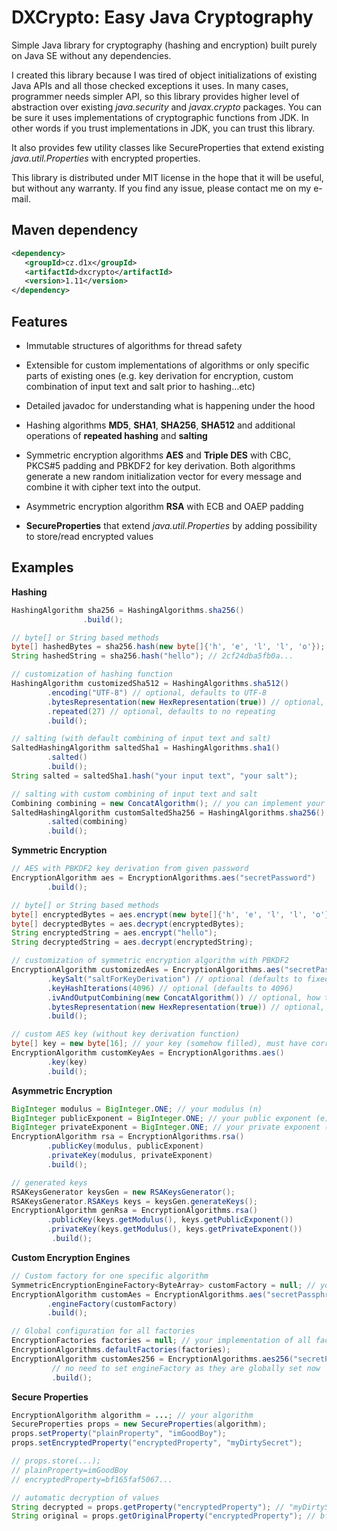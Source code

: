 DXCrypto: Easy Java Cryptography
================================
Simple Java library for cryptography (hashing and encryption) built purely on Java SE without any dependencies.

I created this library because I was tired of object initializations of existing Java APIs and all those checked
exceptions it uses. In many cases, programmer needs simpler API, so this library provides higher
level of abstraction over existing *java.security* and *javax.crypto* packages. You can be sure it uses implementations
of cryptographic functions from JDK. In other words if you trust implementations in JDK, you can trust this library.

It also provides few utility classes like SecureProperties that extend existing *java.util.Properties* with
encrypted properties.

This library is distributed under MIT license in the hope that it will be useful, but without any warranty.
If you find any issue, please contact me on my e-mail.

Maven dependency
----------------

```xml
<dependency>
   <groupId>cz.d1x</groupId>
   <artifactId>dxcrypto</artifactId>
   <version>1.11</version>
</dependency>
```

Features
--------

- Immutable structures of algorithms for thread safety

- Extensible for custom implementations of algorithms or only specific parts of existing ones (e.g. key derivation
for encryption, custom combination of input text and salt prior to hashing...etc)

- Detailed javadoc for understanding what is happening under the hood

- Hashing algorithms **MD5**, **SHA1**, **SHA256**, **SHA512** and additional operations of **repeated hashing** 
and **salting** 

- Symmetric encryption algorithms **AES** and **Triple DES** with CBC, PKCS#5 padding and PBKDF2 for key derivation.
Both algorithms generate a new random initialization vector for every message and combine it with cipher text
into the output.

- Asymmetric encryption algorithm **RSA** with ECB and OAEP padding

- **SecureProperties** that extend *java.util.Properties* by adding possibility to store/read encrypted values

Examples
--------
**Hashing**
```java
HashingAlgorithm sha256 = HashingAlgorithms.sha256()
                .build();

// byte[] or String based methods
byte[] hashedBytes = sha256.hash(new byte[]{'h', 'e', 'l', 'l', 'o'});
String hashedString = sha256.hash("hello"); // 2cf24dba5fb0a...

// customization of hashing function
HashingAlgorithm customizedSha512 = HashingAlgorithms.sha512()
        .encoding("UTF-8") // optional, defaults to UTF-8
        .bytesRepresentation(new HexRepresentation(true)) // optional, defaults to lower-cased HEX
        .repeated(27) // optional, defaults to no repeating
        .build();

// salting (with default combining of input text and salt)
SaltedHashingAlgorithm saltedSha1 = HashingAlgorithms.sha1()
        .salted()
        .build();
String salted = saltedSha1.hash("your input text", "your salt");

// salting with custom combining of input text and salt
Combining combining = new ConcatAlgorithm(); // you can implement your custom combining
SaltedHashingAlgorithm customSaltedSha256 = HashingAlgorithms.sha256()
        .salted(combining)
        .build();
```

**Symmetric Encryption**
```java
// AES with PBKDF2 key derivation from given password
EncryptionAlgorithm aes = EncryptionAlgorithms.aes("secretPassword")
        .build();

// byte[] or String based methods
byte[] encryptedBytes = aes.encrypt(new byte[]{'h', 'e', 'l', 'l', 'o'});
byte[] decryptedBytes = aes.decrypt(encryptedBytes);
String encryptedString = aes.encrypt("hello");
String decryptedString = aes.decrypt(encryptedString);

// customization of symmetric encryption algorithm with PBKDF2
EncryptionAlgorithm customizedAes = EncryptionAlgorithms.aes("secretPassphrase")
        .keySalt("saltForKeyDerivation") // optional (defaults to fixed byte array)
        .keyHashIterations(4096) // optional (defaults to 4096)
        .ivAndOutputCombining(new ConcatAlgorithm()) // optional, how to combine/split IV and cipherText
        .bytesRepresentation(new HexRepresentation(true)) // optional, defaults to lower-cased HEX
        .build();

// custom AES key (without key derivation function)
byte[] key = new byte[16]; // your key (somehow filled), must have correct size for algorithm!
EncryptionAlgorithm customKeyAes = EncryptionAlgorithms.aes()
        .key(key)
        .build();
```

**Asymmetric Encryption**
```java
BigInteger modulus = BigInteger.ONE; // your modulus (n)
BigInteger publicExponent = BigInteger.ONE; // your public exponent (e)
BigInteger privateExponent = BigInteger.ONE; // your private exponent (d)
EncryptionAlgorithm rsa = EncryptionAlgorithms.rsa()
        .publicKey(modulus, publicExponent)
        .privateKey(modulus, privateExponent)
        .build();

// generated keys
RSAKeysGenerator keysGen = new RSAKeysGenerator();
RSAKeysGenerator.RSAKeys keys = keysGen.generateKeys();
EncryptionAlgorithm genRsa = EncryptionAlgorithms.rsa()
        .publicKey(keys.getModulus(), keys.getPublicExponent())
        .privateKey(keys.getModulus(), keys.getPrivateExponent())
         .build();
```

**Custom Encryption Engines**
```java
// Custom factory for one specific algorithm
SymmetricEncryptionEngineFactory<ByteArray> customFactory = null; // your implementation
EncryptionAlgorithm customAes = EncryptionAlgorithms.aes("secretPassphrase")
        .engineFactory(customFactory)
        .build();

// Global configuration for all factories
EncryptionFactories factories = null; // your implementation of all factories
EncryptionAlgorithms.defaultFactories(factories);
EncryptionAlgorithm customAes256 = EncryptionAlgorithms.aes256("secretPassphrase")
         // no need to set engineFactory as they are globally set now
         .build();
```

**Secure Properties**
```java
EncryptionAlgorithm algorithm = ...; // your algorithm
SecureProperties props = new SecureProperties(algorithm);
props.setProperty("plainProperty", "imGoodBoy");
props.setEncryptedProperty("encryptedProperty", "myDirtySecret");

// props.store(...);
// plainProperty=imGoodBoy
// encryptedProperty=bf165faf5067...

// automatic decryption of values
String decrypted = props.getProperty("encryptedProperty"); // "myDirtySecret"
String original = props.getOriginalProperty("encryptedProperty"); // bf165...
```